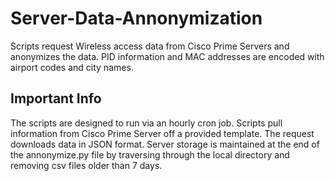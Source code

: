 # Server-Data-Annonymization
Scripts request Wireless access data from Cisco Prime Servers and anonymizes the data. PID information and MAC addresses are encoded with airport codes and city names.

## Important Info

The scripts are designed to run via an hourly cron job. Scripts pull information from Cisco Prime Server off a provided template. The request downloads data in JSON format. 
Server storage is maintained at the end of the annonymize.py file by traversing through the local directory and removing csv files older than 7 days. 
